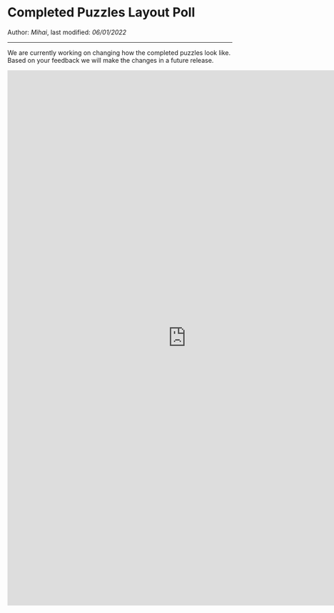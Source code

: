 ﻿# Completed Puzzles Layout Poll

Author: *Mihai*, last modified: _06/01/2022_

---

We are currently working on changing how the completed puzzles look like. Based on your feedback we will make the changes in a future release.

<iframe src="https://docs.google.com/forms/d/e/1FAIpQLScPnt5q6ubwOkMGEyYUxIySoaYzKxA0WFryl5BhF37JUN-R3A/viewform?embedded=true" width="800" height="1200" frameborder="0" marginheight="0" marginwidth="0">Loading…</iframe>